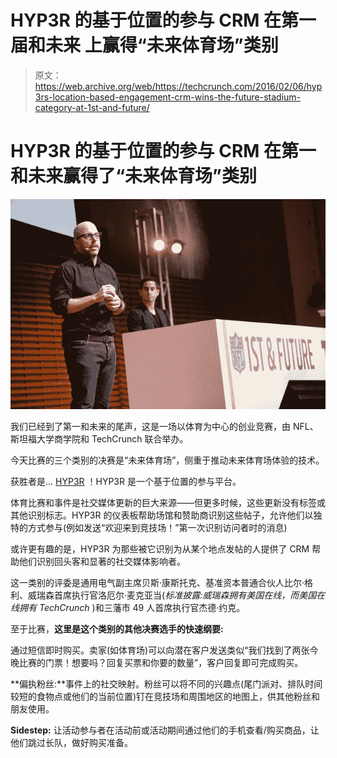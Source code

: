 # HYP3R 的基于位置的参与 CRM 在第一届和未来 上赢得“未来体育场”类别

> 原文：<https://web.archive.org/web/https://techcrunch.com/2016/02/06/hyp3rs-location-based-engagement-crm-wins-the-future-stadium-category-at-1st-and-future/>

# HYP3R 的基于位置的参与 CRM 在第一和未来赢得了“未来体育场”类别

![hyp3r](img/5357ffb13e61363f9218f7aefb97520c.png)

我们已经到了第一和未来的尾声，这是一场以体育为中心的创业竞赛，由 NFL、斯坦福大学商学院和 TechCrunch 联合举办。

今天比赛的三个类别的决赛是“未来体育场”，侧重于推动未来体育场体验的技术。

获胜者是… [HYP3R](https://web.archive.org/web/20230307051644/http://www.hyp3r.com/) ！HYP3R 是一个基于位置的参与平台。

体育比赛和事件是社交媒体更新的巨大来源——但更多时候，这些更新没有标签或其他识别标志。HYP3R 的仪表板帮助场馆和赞助商识别这些帖子，允许他们以独特的方式参与(例如发送“欢迎来到竞技场！”第一次识别访问者时的消息)

或许更有趣的是，HYP3R 为那些被它识别为从某个地点发帖的人提供了 CRM 帮助他们识别回头客和显著的社交媒体影响者。

这一类别的评委是通用电气副主席贝斯·康斯托克、基准资本普通合伙人比尔·格利、威瑞森首席执行官洛厄尔·麦克亚当(*标准披露:威瑞森拥有美国在线，而美国在线拥有 TechCrunch* )和三藩市 49 人首席执行官杰德·约克。

至于比赛，**这里是这个类别的其他决赛选手的快速纲要:**

通过短信即时购买。卖家(如体育场)可以向潜在客户发送类似“我们找到了两张今晚比赛的门票！想要吗？回复买票和你要的数量”，客户回复即可完成购买。

**偏执粉丝:**事件上的社交映射。粉丝可以将不同的兴趣点(尾门派对、排队时间较短的食物点或他们的当前位置)钉在竞技场和周围地区的地图上，供其他粉丝和朋友使用。

**Sidestep:** 让活动参与者在活动前或活动期间通过他们的手机查看/购买商品，让他们跳过长队，做好购买准备。